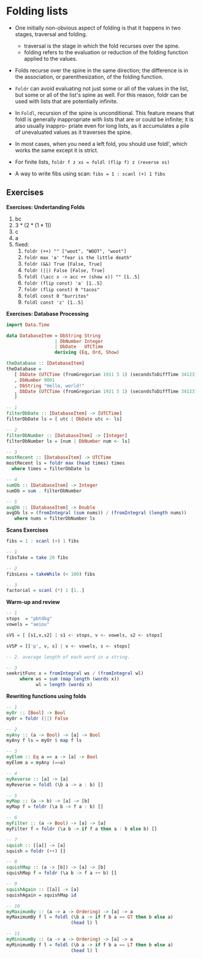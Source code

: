 Folding lists
=============

-   One initially non-obvious aspect of folding is that it happens in two stages, traversal and folding.
    -   traversal is the stage in which the fold recurses over the spine.
    -   folding refers to the evaluation or reduction of the folding function applied to the values.
-   Folds recurse over the spine in the same direction; the difference is in the association, or parenthesization, of the folding function.

-   `Foldr` can avoid evaluating not just some or all of the values in the list, but some or all of the list's spine as well. For this reason, foldr can be used with lists that are potentially infinite.

-   In `Foldl`, recursion of the spine is unconditional. This feature means that foldl is generally inappropriate with lists that are or could be infinite; it is also usually inappro- priate even for long lists, as it accumulates a pile of unevaluated values as it traverses the spine.

-   In most cases, when you need a left fold, you should use foldl', which works the same except it is strict.

-   For finite lists, `foldr f z xs = foldl (flip f) z (reverse xs)`

-   A way to write fibs using scan: `fibs = 1 : scanl (+) 1 fibs`

Exercises
---------

**Exercises: Undertanding Folds**

1.  bc
2.  3 \* (2 \* (1 \* 1))
3.  c
4.  a
5.  fixed:
    1.  `foldr (++) "" ["woot", "WOOT", "woot"]`
    2.  `foldr max 'a' "fear is the little death"`
    3.  `foldr (&&) True [False, True]`
    4.  `foldr (||) False [False, True]`
    5.  `foldl (\acc x -> acc ++ (show x)) "" [1..5]`
    6.  `foldr (flip const) 'a' [1..5]`
    7.  `foldr (flip const) 0 "tacos"`
    8.  `foldl const 0 "burritos"`
    9.  `foldl const 'z' [1..5]`

**Exercises: Database Processing**

``` haskell
import Data.Time

data DatabaseItem = DbString String
                  | DbNumber Integer
                  | DbDate   UTCTime
                  deriving (Eq, Ord, Show)

theDatabase :: [DatabaseItem]
theDatabase =
   [ DbDate (UTCTime (fromGregorian 1911 5 1) (secondsToDiffTime 34123))
   , DbNumber 9001
   , DbString "Hello, world!"
   , DbDate (UTCTime (fromGregorian 1921 5 1) (secondsToDiffTime 34123))
   ]

-- 1
filterDbDate :: [DatabaseItem] -> [UTCTime]
filterDbDate ls = [ utc | DbDate utc <- ls]

-- 2
filterDbNumber :: [DatabaseItem] -> [Integer]
filterDbNumber ls = [num | DbNumber num <- ls]

-- 3
mostRecent :: [DatabaseItem] -> UTCTime
mostRecent ls = foldr max (head times) times
  where times = filterDbDate ls

-- 4
sumDb :: [DatabaseItem] -> Integer
sumDb = sum . filterDbNumber

-- 5
avgDb :: [DatabaseItem] -> Double
avgDb ls = (fromIntegral (sum nums)) / (fromIntegral (length nums))
   where nums = filterDbNumber ls
```

**Scans Exercises**

``` haskell
fibs = 1 : scanl (+) 1 fibs

-- 1
fibsTake = take 20 fibs

-- 2
fibsLess = takeWhile (< 100) fibs

-- 3
factorial = scanl (*) 1 [1..]
```

**Warm-up and review**

``` haskell
-- 1
stops  = "pbtdkg"
vowels = "aeiou"

sVS = [ [s1,v,s2] | s1 <- stops, v <- vowels, s2 <- stops]

sVSP = [['p', v, s] | v <- vowels, s <- stops]

-- 2. average length of each word in a string.

-- 3
seekritFunc x = fromIntegral ws / (fromIntegral wl)
     where ws = sum (map length (words x))
           wl = length (words x)
```

**Rewriting functions using folds**

``` haskell
-- 1
myOr :: [Bool] -> Bool
myOr = foldr (||) False

-- 2
myAny :: (a -> Bool) -> [a] -> Bool
myAny f ls = myOr $ map f ls

-- 3
myElem :: Eq a => a -> [a] -> Bool
myElem a = myAny (==a)

-- 4
myReverse :: [a] -> [a]
myReverse = foldl (\b a -> a : b) []

-- 5
myMap :: (a -> b) -> [a] -> [b]
myMap f = foldr (\a b -> f a : b) []

-- 6
myFilter :: (a -> Bool) -> [a] -> [a]
myFilter f = foldr (\a b -> if f a then a : b else b) []

-- 7
squish :: [[a]] -> [a]
squish = foldr (++) []

-- 8
squishMap :: (a -> [b]) -> [a] -> [b]
squishMap f = foldr (\a b -> f a ++ b) []

-- 9
squishAgain :: [[a]] -> [a]
squishAgain = squishMap id

-- 10
myMaximumBy :: (a -> a -> Ordering) -> [a] -> a
myMaximumBy f l = foldl (\b a -> if f b a == GT then b else a)
                        (head l) l

-- 11
myMinimumBy :: (a -> a -> Ordering) -> [a] -> a
myMinimumBy f l = foldl (\b a -> if f b a == LT then b else a)
                        (head l) l
```
